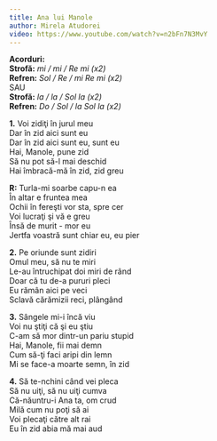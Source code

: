 ```yaml
---
title: Ana lui Manole
author: Mirela Atudorei
video: https://www.youtube.com/watch?v=n2bFn7N3MvY
---
```


**Acorduri:**  
**Strofă:** *mi / mi / Re mi (x2)*  
**Refren:** *Sol / Re / mi Re mi (x2)*  
SAU  
**Strofă:** *la / la / Sol la (x2)*  
**Refren:** *Do / Sol / la Sol la (x2)* 


**1\.** Voi zidiţi în jurul meu  
Dar în zid aici sunt eu  
Dar în zid aici sunt eu, sunt eu  
Hai, Manole, pune zid  
Să nu pot să-l mai deschid  
Hai îmbracă-mă în zid, zid greu  


**R:** Turla-mi soarbe capu-n ea  
În altar e fruntea mea  
Ochii în fereşti vor sta, spre cer  
Voi lucraţi şi vă e greu  
Însă de murit - mor eu  
Jertfa voastră sunt chiar eu, eu pier  


**2\.** Pe oriunde sunt zidiri  
Omul meu, să nu te miri  
Le-au întruchipat doi miri de rând  
Doar că tu de-a pururi pleci  
Eu rămân aici pe veci  
Sclavă cărămizii reci, plângând  


**3.** Sângele mi-i încă viu  
Voi nu ştiţi că şi eu ştiu  
C-am să mor dintr-un pariu stupid  
Hai, Manole, fii mai demn  
Cum să-ţi faci aripi din lemn  
Mi se face-a moarte semn, în zid  


**4.** Să te-nchini când vei pleca  
Să nu uiţi, să nu uiţi cumva  
Că-năuntru-i Ana ta, om crud  
Milă cum nu poţi să ai  
Voi plecaţi către alt rai  
Eu în zid abia mă mai aud  
